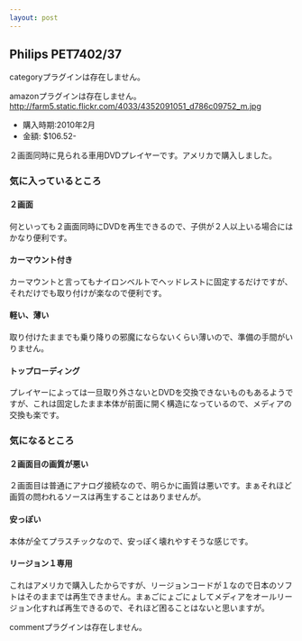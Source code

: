 ```yaml
---
layout: post
---
```

<h2>Philips PET7402/37</h2>
<p><span class="error">categoryプラグインは存在しません。</span></p>
<p><span class="error">amazonプラグインは存在しません。</span><a href="http://farm5.static.flickr.com/4033/4352091051_d786c09752_m.jpg">http://farm5.static.flickr.com/4033/4352091051_d786c09752_m.jpg</a></p>
<ul>
<li>購入時期:2010年2月</li>
<li>金額: $106.52-</li>
</ul>
<p>２画面同時に見られる車用DVDプレイヤーです。アメリカで購入しました。</p>
<h3>気に入っているところ</h3>
<h4>２画面</h4>
<p>何といっても２画面同時にDVDを再生できるので、子供が２人以上いる場合にはかなり便利です。</p>
<h4>カーマウント付き</h4>
<p>カーマウントと言ってもナイロンベルトでヘッドレストに固定するだけですが、それだけでも取り付けが楽なので便利です。</p>
<h4>軽い、薄い</h4>
<p>取り付けたままでも乗り降りの邪魔にならないくらい薄いので、準備の手間がいりません。</p>
<h4>トップローディング</h4>
<p>プレイヤーによっては一旦取り外さないとDVDを交換できないものもあるようですが、これは固定したまま本体が前面に開く構造になっているので、メディアの交換も楽です。</p>
<h3>気になるところ</h3>
<h4>２画面目の画質が悪い</h4>
<p>２画面目は普通にアナログ接続なので、明らかに画質は悪いです。まぁそれほど画質の問われるソースは再生することはありませんが。</p>
<h4>安っぽい</h4>
<p>本体が全てプラスチックなので、安っぽく壊れやすそうな感じです。</p>
<h4>リージョン１専用</h4>
<p>これはアメリカで購入したからですが、リージョンコードが１なので日本のソフトはそのままでは再生できません。まぁごにょごにょしてメディアをオールリージョン化すれば再生できるので、それほど困ることはないと思いますが。</p>
<p><span class="error">commentプラグインは存在しません。</span> </p>
